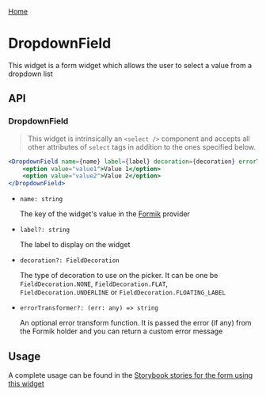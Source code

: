 [Home](../README.md)

# DropdownField

This widget is a form widget which allows the user to select a value from a dropdown list

## API

### DropdownField

> This widget is intrinsically an `<select />` component and accepts all other attributes of 
> `select` tags in addition to the ones specified below. 

```jsx
<DropdownField name={name} label={label} decoration={decoration} errorTransformer={errorTransformer}>
    <option value="value1">Value 1</option>
    <option value="value2">Value 2</option>
</DropdownField>
```

-   `name: string`

    The key of the widget's value in the [Formik](https://jaredpalmer.com/formik/) provider

-   `label?: string`

    The label to display on the widget

-   `decoration?: FieldDecoration`

    The type of decoration to use on the picker. It can be one be `FieldDecoration.NONE`,
    `FieldDecoration.FLAT`, `FieldDecoration.UNDERLINE` or `FieldDecoration.FLOATING_LABEL`
    
-   `errorTransformer?: (err: any) => string`

    An optional error transform function. It is passed the error (if any) from the Formik holder 
    and you can return a custom error message

## Usage

A complete usage can be found in the [Storybook stories for the form using this widget](../src/form/index.stories.tsx)
